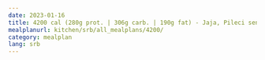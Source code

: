 ```yaml
---
date: 2023-01-16
title: 4200 cal (280g prot. | 306g carb. | 190g fat) - Jaja, Pileci sendvic sa avocadom, Teletina
mealplanurl: kitchen/srb/all_mealplans/4200/
category: mealplan
lang: srb
---
```

